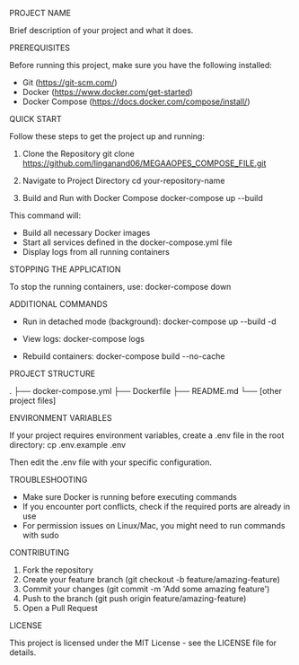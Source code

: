 PROJECT NAME

Brief description of your project and what it does.

PREREQUISITES

Before running this project, make sure you have the following installed:
- Git (https://git-scm.com/)
- Docker (https://www.docker.com/get-started)
- Docker Compose (https://docs.docker.com/compose/install/)

QUICK START

Follow these steps to get the project up and running:

1. Clone the Repository
git clone https://github.com/linganand06/MEGAAOPES_COMPOSE_FILE.git

2. Navigate to Project Directory
cd your-repository-name

3. Build and Run with Docker Compose
docker-compose up --build

This command will:
- Build all necessary Docker images
- Start all services defined in the docker-compose.yml file
- Display logs from all running containers

STOPPING THE APPLICATION

To stop the running containers, use:
docker-compose down

ADDITIONAL COMMANDS

- Run in detached mode (background):
  docker-compose up --build -d

- View logs:
  docker-compose logs

- Rebuild containers:
  docker-compose build --no-cache

PROJECT STRUCTURE

.
├── docker-compose.yml
├── Dockerfile
├── README.md
└── [other project files]

ENVIRONMENT VARIABLES

If your project requires environment variables, create a .env file in the root directory:
cp .env.example .env

Then edit the .env file with your specific configuration.

TROUBLESHOOTING

- Make sure Docker is running before executing commands
- If you encounter port conflicts, check if the required ports are already in use
- For permission issues on Linux/Mac, you might need to run commands with sudo

CONTRIBUTING

1. Fork the repository
2. Create your feature branch (git checkout -b feature/amazing-feature)
3. Commit your changes (git commit -m 'Add some amazing feature')
4. Push to the branch (git push origin feature/amazing-feature)
5. Open a Pull Request

LICENSE

This project is licensed under the MIT License - see the LICENSE file for details.

